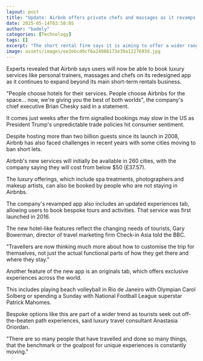 ```yaml
---
layout: post
title: "Update: Airbnb offers private chefs and massages as it revamps app"
date: 2025-05-14T03:58:05
author: "badely"
categories: [Technology]
tags: []
excerpt: "The short rental firm says it is aiming to offer a wider range of experiences for travellers."
image: assets/images/ee2ebcd0cf6a24986173e39a1227693d.jpg
---
```


Experts revealed that Airbnb says users will now be able to book luxury services like personal trainers, massages and chefs on its redesigned app as it continues to expand beyond its main short-term rentals business.

"People choose hotels for their services. People choose Airbnbs for the space... now, we're giving you the best of both worlds", the company's chief executive Brian Chesky said in a statement. 

It comes just weeks after the firm signalled bookings may slow in the US as President Trump's unpredictable trade policies hit consumer sentiment.

Despite hosting more than two billion guests since its launch in 2008, Airbnb has also faced challenges in recent years with some cities moving to ban short lets.

Airbnb's new services will initially be available in 260 cities, with the company saying they will cost from below $50 (£37.57).

The luxury offerings, which include spa treatments, photographers and makeup artists, can also be booked by people who are not staying in Airbnbs. 

The company's revamped app also includes an updated experiences tab, allowing users to book bespoke tours and activities. That service was first launched in 2016. 

The new hotel-like features reflect the changing needs of tourists, Gary Bowerman, director of travel marketing firm Check-in Asia told the BBC.

"Travellers are now thinking much more about how to customise the trip for themselves, not just the actual functional parts of how they get there and where they stay."

Another feature of the new app is an originals tab, which offers exclusive experiences across the world.

This includes playing beach volleyball in Rio de Janeiro with Olympian Carol Solberg or spending a Sunday with National Football League superstar Patrick Mahomes.

Bespoke options like this are part of a wider trend as tourists seek out off-the-beaten path experiences, said luxury travel consultant Anastasia Oriordan. 

"There are so many people that have travelled and done so many things, that the benchmark or the goalpost for unique experiences is constantly moving."

